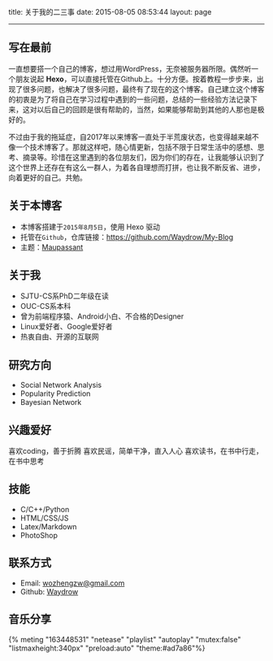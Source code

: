 title: 关于我的二三事
date: 2015-08-05 08:53:44
layout: page
<!-- comments: true -->
---

## 写在最前
一直想要搭一个自己的博客，想过用WordPress，无奈被服务器所限。偶然听一个朋友说起 **Hexo**，可以直接托管在Github上。十分方便。按着教程一步步来，出现了很多问题，也解决了很多问题，最终有了现在的这个博客。自己建立这个博客的初衷是为了将自己在学习过程中遇到的一些问题，总结的一些经验方法记录下来，这对以后自己的回顾是很有帮助的，当然，如果能够帮助到其他的人那也是极好的。

不过由于我的拖延症，自2017年以来博客一直处于半荒废状态，也变得越来越不像一个技术博客了。那就这样吧，随心情更新，包括不限于日常生活中的感想、思考、摘录等。珍惜在这里遇到的各位朋友们，因为你们的存在，让我能够认识到了这个世界上还存在有这么一群人，为着各自理想而打拼，也让我不断反省、进步，向着更好的自己。共勉。

## 关于本博客
- 本博客搭建于`2015年8月5日`，使用 Hexo 驱动
- 托管在`Github`，仓库链接：<https://github.com/Waydrow/My-Blog>
- 主题：[Maupassant](https://github.com/tufu9441/maupassant-hexo)

## 关于我
- SJTU-CS系PhD二年级在读
- OUC-CS系本科
- 曾为前端程序猿、Android小白、不合格的Designer
- Linux爱好者、Google爱好者
- 热衷自由、开源的互联网

## 研究方向
- Social Network Analysis
- Popularity Prediction
- Bayesian Network

## 兴趣爱好
喜欢coding，善于折腾
喜欢民谣，简单干净，直入人心
喜欢读书，在书中行走，在书中思考

## 技能
- C/C++/Python
- HTML/CSS/JS
- Latex/Markdown
- PhotoShop

## 联系方式
- Email: [wozhengzw@gmail.com](mailto:wozhengzw@gmail.com)
- Github: [Waydrow](https://github.com/waydrow)

## 音乐分享
{% meting "163448531" "netease" "playlist" "autoplay" "mutex:false" "listmaxheight:340px" "preload:auto" "theme:#ad7a86"%}
<div style="margin-bottom: 20px"></div>

<!-- 网易云外链 -->
<!-- <div align="center" style="margin-top: 30px;">
	<iframe frameborder="no" border="0" marginwidth="0" marginheight="0" width=330 height=450 src="//music.163.com/outchain/player?type=0&id=163448531&auto=1&height=430"></iframe>
</div> -->

<!-- ## 最近访客 -->
<!-- <ul class="ds-recent-visitors" data-num-items="30" data-avatar-size="56"></ul> -->